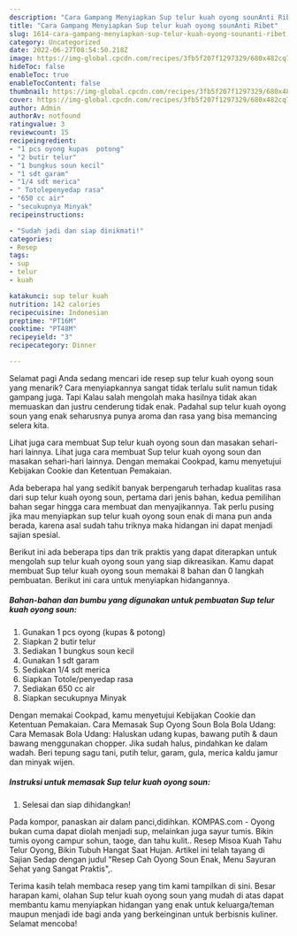 ```yaml
---
description: "Cara Gampang Menyiapkan Sup telur kuah oyong sounAnti Ribet"
title: "Cara Gampang Menyiapkan Sup telur kuah oyong sounAnti Ribet"
slug: 1614-cara-gampang-menyiapkan-sup-telur-kuah-oyong-sounanti-ribet
category: Uncategorized
date: 2022-06-27T08:54:50.218Z
image: https://img-global.cpcdn.com/recipes/3fb5f207f1297329/680x482cq70/sup-telur-kuah-oyong-soun-foto-resep-utama.jpg
hideToc: false
enableToc: true
enableTocContent: false
thumbnail: https://img-global.cpcdn.com/recipes/3fb5f207f1297329/680x482cq70/sup-telur-kuah-oyong-soun-foto-resep-utama.jpg
cover: https://img-global.cpcdn.com/recipes/3fb5f207f1297329/680x482cq70/sup-telur-kuah-oyong-soun-foto-resep-utama.jpg
author: Admin
authorAv: notfound
ratingvalue: 3
reviewcount: 15
recipeingredient:
- "1 pcs oyong kupas  potong"
- "2 butir telur"
- "1 bungkus soun kecil"
- "1 sdt garam"
- "1/4 sdt merica"
- " Totolepenyedap rasa"
- "650 cc air"
- "secukupnya Minyak"
recipeinstructions:

- "Sudah jadi dan siap dinikmati!"
categories:
- Resep
tags:
- sup
- telur
- kuah

katakunci: sup telur kuah 
nutrition: 142 calories
recipecuisine: Indonesian
preptime: "PT16M"
cooktime: "PT48M"
recipeyield: "3"
recipecategory: Dinner

---
```



Selamat pagi Anda sedang mencari ide resep sup telur kuah oyong soun yang menarik? Cara menyiapkannya sangat tidak terlalu sulit namun tidak gampang juga. Tapi Kalau salah mengolah maka hasilnya tidak akan memuaskan dan justru cenderung tidak enak. Padahal sup telur kuah oyong soun yang enak seharusnya punya aroma dan rasa yang bisa memancing selera kita.


Lihat juga cara membuat Sup telur kuah oyong soun dan masakan sehari-hari lainnya. Lihat juga cara membuat Sup telur kuah oyong soun dan masakan sehari-hari lainnya. Dengan memakai Cookpad, kamu menyetujui Kebijakan Cookie dan Ketentuan Pemakaian.

Ada beberapa hal yang sedikit banyak berpengaruh terhadap kualitas rasa dari sup telur kuah oyong soun, pertama dari jenis bahan, kedua pemilihan bahan segar hingga cara membuat dan menyajikannya. Tak perlu pusing jika mau menyiapkan sup telur kuah oyong soun enak di mana pun anda berada, karena asal sudah tahu triknya maka hidangan ini dapat menjadi sajian spesial.


Berikut ini ada beberapa tips dan trik praktis yang dapat diterapkan untuk mengolah sup telur kuah oyong soun yang siap dikreasikan. Kamu dapat membuat Sup telur kuah oyong soun memakai 8 bahan dan 0 langkah pembuatan. Berikut ini cara untuk menyiapkan hidangannya.

<!--inarticleads1-->

##### Bahan-bahan dan bumbu yang digunakan untuk pembuatan Sup telur kuah oyong soun:

1. Gunakan 1 pcs oyong (kupas &amp; potong)
1. Siapkan 2 butir telur
1. Sediakan 1 bungkus soun kecil
1. Gunakan 1 sdt garam
1. Sediakan 1/4 sdt merica
1. Siapkan  Totole/penyedap rasa
1. Sediakan 650 cc air
1. Siapkan secukupnya Minyak


Dengan memakai Cookpad, kamu menyetujui Kebijakan Cookie dan Ketentuan Pemakaian. Cara Memasak Sup Oyong Soun Bola Bola Udang: Cara Memasak Bola Udang: Haluskan udang kupas, bawang putih &amp; daun bawang menggunakan chopper. Jika sudah halus, pindahkan ke dalam wadah. Beri tepung sagu tani, putih telur, garam, gula, merica kaldu jamur dan minyak wijen. 

<!--inarticleads2-->

##### Instruksi untuk memasak Sup telur kuah oyong soun:


1. Selesai dan siap dihidangkan!

Pada kompor, panaskan air dalam panci,didihkan. KOMPAS.com - Oyong bukan cuma dapat diolah menjadi sup, melainkan juga sayur tumis. Bikin tumis oyong campur sohun, taoge, dan tahu kulit.. Resep Misoa Kuah Tahu Telur Oyong, Bikin Tubuh Hangat Saat Hujan. Artikel ini telah tayang di Sajian Sedap dengan judul &#34;Resep Cah Oyong Soun Enak, Menu Sayuran Sehat yang Sangat Praktis&#34;,. 

Terima kasih telah membaca resep yang tim kami tampilkan di sini. Besar harapan kami, olahan Sup telur kuah oyong soun yang mudah di atas dapat membantu kamu menyiapkan hidangan yang enak untuk keluarga/teman maupun menjadi ide bagi anda yang berkeinginan untuk berbisnis kuliner. Selamat mencoba!
